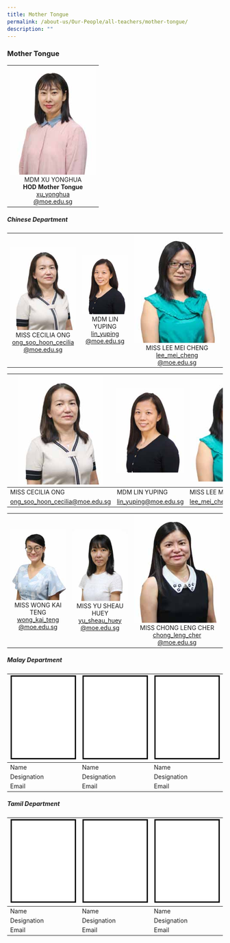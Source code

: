 ```yaml
---
title: Mother Tongue
permalink: /about-us/Our-People/all-teachers/mother-tongue/
description: ""
---
```

### **Mother Tongue**

 <table>
	<tbody>
		<tr>
			<td style="width: 200px;">
				<div style="text-align: center;">
					<img src="/images/About Us/Our People/MDM XU YONGHUA-200px.jpeg" style="width:200px">
					MDM XU YONGHUA<br>
					<b>HOD Mother Tongue</b><br>
					<a href="mailto:xu_yonghua@moe.edu.sg" target="">xu_yonghua<br>@moe.edu.sg</a>
				</div>
			</td>
		</tr>
		</tbody>
	</table>

##### Chinese Department

<table>
	<tbody>
		<tr>
			<td style="width: 200px;">
				<div style="text-align: center;">
					<img src="/images/About Us/Our People/MISS CECILIA ONG-200px.jpeg" style="width:200px">
					MISS CECILIA ONG<br>
					<a href="mailto:ong_soo_hoon_cecilia@moe.edu.sg" target="">ong_soo_hoon_cecilia<br>@moe.edu.sg</a>
				</div>
			</td>
			<td style="width: 200px;">
				<div style="text-align: center;">
					<img src="/images/About Us/Our People/MDM LIN YUPING-200px.jpeg" style="width:200px">
					MDM LIN YUPING<br>
					<a href="mailto:lin_yuping@moe.edu.sg" target="">lin_yuping<br>@moe.edu.sg</a>
				</div>
			</td>
			<td style="width: 200px;">
				<div style="text-align: center; width: 200px;">
					<img src="/images/About Us/Our People/MISS LEE MEI CHENG-200px.jpeg" style="width:200px">
					MISS LEE MEI CHENG<br>
					<a href="mailto:lee_mei_cheng@moe.edu.sg" target="">lee_mei_cheng<br>@moe.edu.sg</a>
				</div>
			</td>
		</tr>
	</tbody>
</table>

| ![Miss Cecilia Ong](/images/About%20Us/Our%20People/MISS%20CECILIA%20ONG-200px.jpeg)  | ![MDM LIN YUPING](/images/About%20Us/Our%20People/MDM%20LIN%20YUPING-200px.jpeg)  | ![MISS LEE MEI CHENG](/images/About%20Us/Our%20People/MISS%20LEE%20MEI%20CHENG-200px.jpeg)  |
| -------- | -------- | -------- |
| MISS CECILIA ONG | MDM LIN YUPING | MISS LEE MEI CHENG |
| ong_soo_hoon_cecilia@moe.edu.sg | lin_yuping@moe.edu.sg | lee_mei_cheng@moe.edu.sg  |

<table>
	<tbody>
		<tr>
			<td style="width: 200px;">
				<div style="text-align: center;">
					<img src="/images/About Us/Our People/MISS WONG KAI TENG-200px.jpeg" style="width:200px">
					MISS WONG KAI TENG<br>
					<a href="mailto:wong_kai_teng@moe.edu.sg" target="">wong_kai_teng<br>@moe.edu.sg</a>
				</div>
			</td>
			<td style="width: 200px;">
				<div style="text-align: center;">
					<img src="/images/About Us/Our People/MISS YU SHEAU HUEY-200px.jpeg" style="width:200px">
					MISS YU SHEAU HUEY<br>
					<a href="mailto:yu_sheau_huey@moe.edu.sg" target="">yu_sheau_huey<br>@moe.edu.sg</a>
				</div>
			</td>
			<td style="width: 200px;">
				<div style="text-align: center; width: 200px;">
					<img src="/images/About Us/Our People/MISS CHONG LENG CHER-200px.jpeg" style="width:200px">
					MISS CHONG LENG CHER<br>
					<a href="mailto:chong_leng_cher@moe.edu.sg" target="">chong_leng_cher<br>@moe.edu.sg</a>
				</div>
			</td>
		</tr>
	</tbody>
</table>

##### Malay Department

| ![Pic 1](/images/About%20Us/Our%20People/Blank_200.gif)  | ![Pic 2](/images/About%20Us/Our%20People/Blank_200.gif)  | ![Pic 3](/images/About%20Us/Our%20People/Blank_200.gif)  |
| -------- | -------- | -------- |
| Name | Name |Name |
| Designation | Designation |Designation |
| Email | Email | Email |

##### Tamil Department

| ![Pic 1](/images/About%20Us/Our%20People/Blank_200.gif)  | ![Pic 2](/images/About%20Us/Our%20People/Blank_200.gif)  | ![Pic 3](/images/About%20Us/Our%20People/Blank_200.gif)  |
| -------- | -------- | -------- |
| Name | Name |Name |
| Designation | Designation |Designation |
| Email | Email | Email |